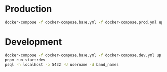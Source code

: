 
# Production

```sh
docker-compose -f docker-compose.base.yml -f docker-compose.prod.yml up
```

# Development

```sh
docker-compose -f docker-compose.base.yml -f docker-compose.dev.yml up
pnpm run start:dev
psql -h localhost -p 5432 -U username -d band_names
```
